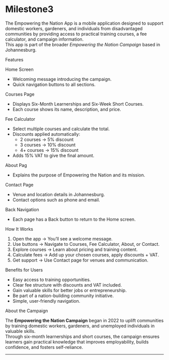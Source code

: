 # Milestone3
The Empowering the Nation App is a mobile application designed to support domestic workers, gardeners, and individuals from disadvantaged communities by providing access to practical training courses, a fee calculator, and campaign information.  
This app is part of the broader *Empowering the Nation Campaign* based in Johannesburg.  



Features

Home Screen  
  - Welcoming message introducing the campaign.  
  - Quick navigation buttons to all sections.  

Courses Page  
  - Displays Six-Month Learnerships and Six-Week Short Courses.  
  - Each course shows its name, description, and price.  

  Fee Calculator
  - Select multiple courses and calculate the total.  
  - Discounts applied automatically:  
    - 2 courses → 5% discount  
    - 3 courses → 10% discount  
    - 4+ courses → 15% discount  
  - Adds 15% VAT to give the final amount.  

About Pag
  - Explains the purpose of Empowering the Nation and its mission.  

Contact Page 
  - Venue and location details in Johannesburg.  
  - Contact options such as phone and email.  

  Back Navigation 
  - Each page has a Back button to return to the Home screen.  


How It Works

1. Open the app → You’ll see a welcome message.  
2. Use buttons → Navigate to Courses, Fee Calculator, About, or Contact.  
3. Explore courses → Learn about pricing and training content.  
4. Calculate fees → Add up your chosen courses, apply discounts + VAT.  
5. Get support → Use Contact page for venues and communication.  


Benefits for Users

- Easy access to training opportunities.  
- Clear fee structure with discounts and VAT included.  
- Gain valuable skills for better jobs or entrepreneurship.  
- Be part of a nation-building community initiative.  
- Simple, user-friendly navigation.  



About the Campaign

The **Empowering the Nation Campaign** began in 2022 to uplift communities by training domestic workers, gardeners, and unemployed individuals in valuable skills.  
Through six-month learnerships and short courses, the campaign ensures learners gain practical knowledge that improves employability, builds confidence, and fosters self-reliance.  

---

